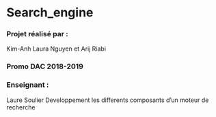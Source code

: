# Search_engine
### Projet réalisé par :
Kim-Anh Laura Nguyen et Arij Riabi
### Promo DAC 2018-2019
### Enseignant :
Laure Soulier
Developpement les differents composants d’un moteur de recherche
